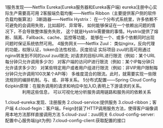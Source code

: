 1服务发现——Netflix Eureka(Eureka服务器和Eureka客户端)
eureka注册中心实际生产需要高可用
2客服端负载均衡——Netflix Ribbon（主要提供客户侧的软件负载均衡算法）
3断路器——Netflix Hystrix：
在一个分布式系统里，许多依赖不可避免的会调用失败，比如超时、异常等，
如何能够保证在一个依赖出问题的情况下，不会导致整体服务失败，
这个就是Hystrix需要做的事情。Hystrix提供了熔断、隔离、Fallback、cache、监控等功能，
能够在一个、或多个依赖同时出现问题时保证系统依然可用。
4服务网关——Netflix Zuul：
类似nginx，反向代理的功能，权限认证，token合法性校验，灰度验证
实际项目:zuul的高可用通过nginx转发到不同的zuul
zuul限流;
对请求的目标URL进行限流（例如：某个URL每分钟只允许调用多少次）
对客户端的访问IP进行限流（例如：某个IP每分钟只允许请求多少次）
对某些特定用户或者用户组进行限流（例如：非VIP用户限制每分钟只允许调用100次某个API等）
多维度混合的限流。此时，就需要实现一些限流规则的编排机制。与、或、非等关系。
5分布式配置——Spring Cloud Config
6zipkin原理：在服务调用的请求和响应中加入ID,表明上下游请求的关系。
　　　　利用这些信息，
可以可视化地分析服务调用链路和服务间的依赖关系



1.cloud-eureka:发现、注册服务
2.cloud-service:提供服务
3.cloud-ribbon；客户端
4.cloud-fegin：客户端，Feign封装了HTTP调用服务方法，使得客户端像调用本地方法那样直接调用方法
5.cloud-zuul：zuul网关
6.cloud-config-server:配置中心服务端(git为例)
7.cloud-config-client:获取配置的接口